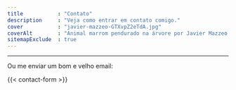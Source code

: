 ```yaml
---
title           : "Contato"
description     : "Veja como entrar em contato comigo."
cover           : "javier-mazzeo-GTXvpZ2eTdA.jpg"
coverAlt        : "Animal marrom pendurado na árvore por Javier Mazzeo."
sitemapExclude  : true
---
```



---

Ou me enviar um bom e velho email:

{{< contact-form >}}
